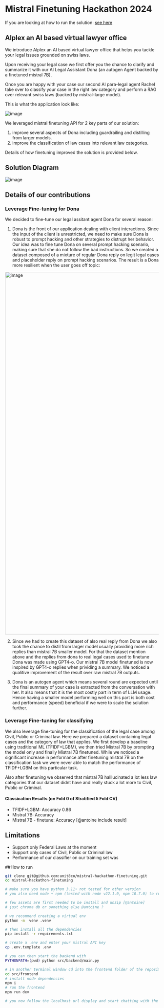 # Mistral Finetuning Hackathon 2024

If you are looking at how to run the solution: [see here](##how-to-run)

## Alplex an AI based virtual lawyer office

We introduce Alplex an AI based virtual lawyer office that helps you tackle your legal issues grounded on swiss laws.

Upon receiving your legal case we first offer you the chance to clarify and summarize it with our AI Legal Assistant Dona (an autogen Agent backed by a finetuned mistral 7B).

Once you are happy with your case our second AI para-legal agent Rachel take over to classify your case in the right law category and perform a RAG over relevant swiss laws (backed by mistral-large model).

This is what the application look like:

![image](https://github.com/unit8co/mistral-hackathon-finetuning/assets/1738060/6817ec8a-19bf-4cfb-9484-f42ae4ffd175)

We leveraged mistral finetuning API for 2 key parts of our solution:

1. improve several aspects of Dona including guardrailing and distilling from larger models.
2. improve the classification of law cases into relevant law categories.

Details of how finetuning improved the solution is provided below.

## Solution Diagram

![image](https://github.com/unit8co/mistral-hackathon-finetuning/assets/1738060/75e9bf20-567d-40b9-b81e-22064b63f26b)


## Details of our contributions

### Leverage Fine-tuning for Dona

We decided to fine-tune our legal assitant agent Dona for several reason:

1. Dona is the front of our application dealing with client interactions. Since the input of the client is unrestricted, we need to make sure Dona is robust to prompt hacking and other strategies to distrupt her behavior. Our idea was to fine tune Dona on several prompt hacking scenario, making sure that she do not follow the bad instructions. So we created a dataset composed of a mixture of regular Dona reply on legit legal cases and placeholder reply on prompt hacking scenarios. The result is a Dona more resilient when the user goes off topic:

<img width="1186" alt="image" src="https://github.com/unit8co/mistral-hackathon-finetuning/assets/1738060/8ca57196-4841-4c9a-907f-e732a8d53a74">

2. Since we had to create this dataset of also real reply from Dona we also took the chance to distil from larger model usually providing more rich replies than mistral 7B smaller model. For that the dataset mention above and the replies from dona to real legal cases used to finetune Dona was made using GPT4-o. Our mistral 7B model finetuned is now inspired by GPT4-o replies when prividing a summary. We noticed a qualitive improvement of the result over raw mistral 7B outputs.

3. Dona is an autogen agent which means several round are expected until the final summary of your case is extracted from the conversation with her. It also means that it is the most costly part in term of LLM usage. Hence having a smaller model performing well on this part is both cost and performance (speed) beneficial if we were to scale the solution further.

### Leverage Fine-tuning for classifying 

We also leverage fine-tuning for the classification of the legal case among Civil, Public or Criminal law. Here we prepared a dataset containing legal cases and the category of law that applies. We first develop a baseline using traditional ML (TFIDF+LGBM), we then tried Mistral 7B by prompting the model only and finally Mistral 7B finetuned. While we noticed a significant increase in performance after finetuning mistral 7B on the classification task we were never able to match the performance of TFIDF+LGBM on this particular task.

Also after finetuning we observed that mistral 7B halllucinated a lot less law categories that our dataset didnt have and really stuck a lot more to Civil, Public or Criminal.

#### Classication Results (on Fold 0 of Stratified 5 Fold CV)

* TFIDF+LGBM: Accuracy 0.86
* Mistral 7B: Accuracy
* Mistral 7B - finetune: Accuracy
[@antoine include result]

## Limitations

* Support only Federal Laws at the moment
* Support only cases of Civil, Public or Criminal law
* Performance of our classifier on our training set was

##How to run

```bash
git clone git@github.com:unit8co/mistral-hackathon-finetuning.git
cd mistral-hackathon-finetuning

# make sure you have python 3.11+ not tested for other version
# you also need node + npm (tested with node v22.1.0, npm 10.7.0) to run the frontend

# few assets are first needed to be install and unzip [@antoine]
# just chroma db or something else @antoine ?

# we recommend creating a virtual env
python -m  venv .venv

# then install all the dependencies
pip install -r requirements.txt

# create a .env and enter your mistral API key
cp .env.template .env

# you can then start the backend with
PYTHONPATH=(pwd) python src/backend/main.py

# in another terminal window cd into the frontend folder of the repository and run the frontend
cd src/frontend
# install node dependencies
npm i
# run the frontend
npm run dev

# you now follow the localhost url display and start chatting with the Dona and Rachel.
```

